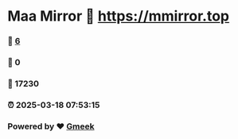 # Maa Mirror :link: https://mmirror.top 
### :page_facing_up: [6](https://mmirror.top/tag.html) 
### :speech_balloon: 0 
### :hibiscus: 17230 
### :alarm_clock: 2025-03-18 07:53:15 
### Powered by :heart: [Gmeek](https://github.com/Meekdai/Gmeek)
